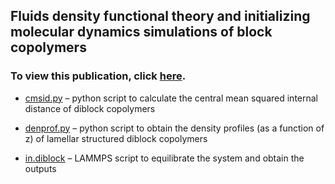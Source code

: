 ## Fluids density functional theory and initializing molecular dynamics simulations of block copolymers
### To view this publication, click [here](https://aip.scitation.org/doi/full/10.1063/1.4943982). 

- [cmsid.py](https://github.com/hall-polymers/published-work/blob/master/2016-brown2016fluids/cmsid.py) – python script to calculate the central mean squared internal distance of diblock copolymers

- [denprof.py](https://github.com/hall-polymers/published-work/blob/master/2016-brown2016fluids/denprof.py) – python script to obtain the density profiles (as a function of z) of lamellar structured diblock copolymers

- [in.diblock](https://github.com/hall-polymers/published-work/blob/master/2016-brown2016fluids/in.diblock) – LAMMPS script to equilibrate the system and obtain the outputs